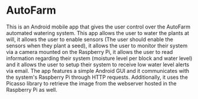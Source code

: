 # AutoFarm
This is an Android mobile app that gives the user control over the AutoFarm automated watering system. This app allows the user to water the plants at will, it allows the user to enable sensors (The user should enable the sensors when they plant a seed), it allows the user to monitor their system via a camera mounted on the Raspberry Pi, it allows the user to read information regarding their system (moisture level per block and water level) and it allows the user to setup their system to receive low water level alerts via email. The app features a simple Android GUI and it communicates with the system's Raspberry Pi through HTTP requests. Additionally, it uses the Picasso library to retrieve the image from the webserver hosted in the Raspberry Pi as well.
